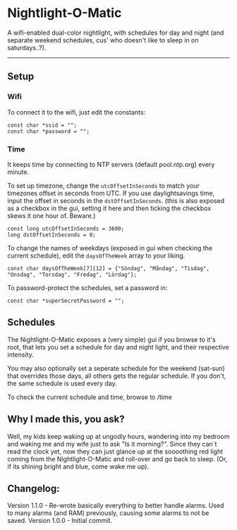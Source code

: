 # Nightlight-O-Matic
A wifi-enabled dual-color nightlight, with schedules for day and night (and separate weekend schedules, cus' who doesn't like to sleep in on saturdays..?).
***

## Setup
### Wifi
To connect it to the wifi, just edit the constants:
```
const char *ssid = "";
const char *password = "";
```
### Time
It keeps time by connecting to NTP servers (default pool.ntp.org) every minute.

To set up timezone, change the `utcOffsetInSeconds` to match your timezones offset in seconds from UTC.
If you use daylightsavings time, input the offset in seconds in the `dstOffsetInSeconds`. (this is also exposed as a checkbox in the gui, setting it here and then ticking the checkbox skews it one hour of. Beware.)
```
const long utcOffsetInSeconds = 3600;
long dstOffsetInSeconds = 0;
```
To change the names of weekdays (exposed in gui when checking the current schedule), edit the `daysOfTheWeek` array to your liking.
```
const char daysOfTheWeek[7][12] = {"Söndag", "Måndag", "Tisdag", "Onsdag", "Torsdag", "Fredag", "Lördag"};

```

To password-protect the schedules, set a password in:
```
const char *superSecretPassword = "";
```

## Schedules

The Nightlight-O-Matic exposes a (very simple) gui if you browse to it's root, that lets you set a schedule for day and night light, and their respective intensity.

You may also optionally set a seperate schedule for the weekend (sat-sun) that overrides those days, all others gets the regular schedule. If you don't, the same schedule is used every day.

To check the current schedule and time, browse to /time

## Why I made this, you ask?

Well, my kids keep waking up at ungodly hours, wandering into my bedroom and waking me and my wife just to ask "Is it morning?".
Since they can´t read the clock yet, now they can just glance up at the soooothing red light coming from the Nightlight-O-Matic and roll-over and go back to sleep. (Or, if its shining bright and blue, come wake me up).

## Changelog:

Version 1.1.0 - Re-wrote basically everything to better handle alarms. Used to many alarms (and RAM) previously, causing some alarms to not be saved.
Version 1.0.0 - Initial commit.

